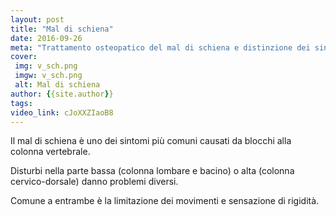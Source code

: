```yaml
---
layout: post
title: "Mal di schiena"
date: 2016-09-26
meta: "Trattamento osteopatico del mal di schiena e distinzione dei sintomi"
cover:
 img: v_sch.png
 imgw: v_sch.png
 alt: Mal di schiena
author: {{site.author}}
tags:
video_link: cJoXXZIaoB8
---
```

Il mal di schiena è uno dei sintomi più comuni causati da blocchi alla colonna vertebrale.

Disturbi nella parte bassa (colonna lombare e bacino) o alta (colonna cervico-dorsale) danno problemi diversi.

Comune a entrambe è la limitazione dei movimenti e sensazione di rigidità.
